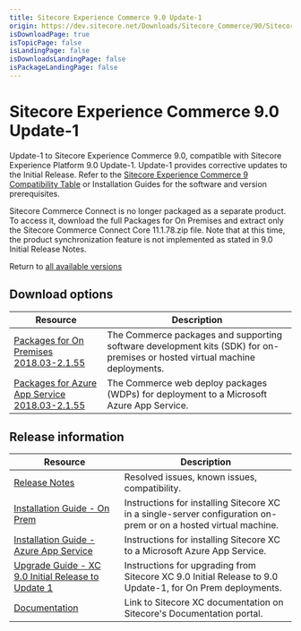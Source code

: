 ```yaml
---
title: Sitecore Experience Commerce 9.0 Update-1
origin: https://dev.sitecore.net/Downloads/Sitecore_Commerce/90/Sitecore_Experience_Commerce_90_Update1.aspx
isDownloadPage: true
isTopicPage: false
isLandingPage: false
isDownloadsLandingPage: false
isPackageLandingPage: false
---
```


# Sitecore Experience Commerce 9.0 Update-1

Update-1 to Sitecore Experience Commerce 9.0, compatible with Sitecore Experience Platform 9.0 Update-1. Update-1 provides corrective updates to the Initial Release. Refer to the [Sitecore Experience Commerce 9 Compatibility Table](https://kb.sitecore.net/articles/804595) or Installation Guides for the software and version prerequisites.

Sitecore Commerce Connect is no longer packaged as a separate product. To access it, download the full Packages for On Premises and extract only the Sitecore Commerce Connect Core 11.1.78.zip file. Note that at this time, the product synchronization feature is not implemented as stated in 9.0 Initial Release Notes.

Return to [all available versions](/Downloads/Sitecore_Commerce)  
  

## Download options

 | Resource | Description |
 | --- | --- |
 | [Packages for On Premises 2018.03-2.1.55](https://scdp.blob.core.windows.net/downloads/Sitecore%20Commerce/90/Sitecore%20Experience%20Commerce%2090%20Update1/Secure/Sitecore.Commerce.2018.03-2.1.55.zip) | The Commerce packages and supporting software development kits (SDK) for on-premises or hosted virtual machine deployments. |
 | [Packages for Azure App Service 2018.03-2.1.55](https://scdp.blob.core.windows.net/downloads/Sitecore%20Commerce/90/Sitecore%20Experience%20Commerce%2090%20Update1/Secure/Sitecore.Commerce.Azure.2018.03-2.1.55.zip) | The Commerce web deploy packages (WDPs) for deployment to a Microsoft Azure App Service. |

## Release information

 | Resource | Description |
 | --- | --- |
 | [Release Notes](/downloads/Sitecore_Commerce/90/Sitecore_Experience_Commerce_90_Update1/Release_Notes) | Resolved issues, known issues, compatibility. |
 | [Installation Guide - On Prem](https://scdp.blob.core.windows.net/downloads/Sitecore%20Commerce/90/Sitecore%20Experience%20Commerce%2090%20Update1/Sitecore-XC-9.0_Installation_Guide(On-Prem).pdf) | Instructions for installing Sitecore XC in a single-server configuration on-prem or on a hosted virtual machine. |
 | [Installation Guide - Azure App Service](https://scdp.blob.core.windows.net/downloads/Sitecore%20Commerce/90/Sitecore%20Experience%20Commerce%2090%20Update1/Secure/Sitecore-XC-9.0_Installation_Guide(Cloud).pdf) | Instructions for installing Sitecore XC to a Microsoft Azure App Service. |
 | [Upgrade Guide - XC 9.0 Initial Release to Update 1](https://scdp.blob.core.windows.net/downloads/Sitecore%20Commerce/90/Sitecore%20Experience%20Commerce%2090%20Update1/Secure/Sitecore-XC-9.0_Upgrade_Instructions(Initial-toU1).pdf) | Instructions for upgrading from Sitecore XC 9.0 Initial Release to 9.0 Update-1, for On Prem deployments. |
 | [Documentation](https://doc.sitecore.com) | Link to Sitecore XC documentation on Sitecore's Documentation portal. |